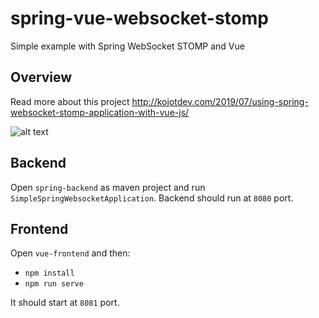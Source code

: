 # spring-vue-websocket-stomp
Simple example with Spring WebSocket STOMP and Vue

## Overview
Read more about this project http://kojotdev.com/2019/07/using-spring-websocket-stomp-application-with-vue-js/

![alt text](http://kojotdev.com/wp-content/uploads/2019/07/spring-vue-websocket-live-example.gif)

## Backend
Open `spring-backend` as maven project and run `SimpleSpringWebsocketApplication`. Backend should run at `8080` port.

## Frontend
Open `vue-frontend` and then:
* `npm install`
* `npm run serve`

It should start at `8081` port.
